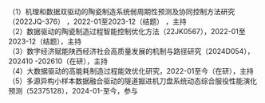 （1）机理和数据双驱动的陶瓷制造系统弱周期性预测及协同控制方法研究（2022JQ-376） ，2022-01至2023-12（结题） ，主持\
（2）数据驱动的陶瓷制造过程智能控制优化方法（22JK0567），2022-01至2023-12（结题），主持\
（3）数字经济赋能陕西经济社会高质量发展的机制与路径研究（2024D054），202410 -202610（在研），主持\
（4）大数据驱动的高能耗制造过程能效优化研究，2022-01至今（在研），主持\
（5）多源异构小样本数据融合驱动的隧道掘进机刀盘系统动态综合服役性能演化预测（52375128），2024-01-至今，参与